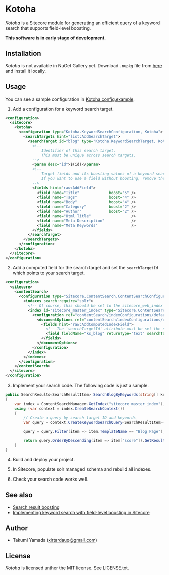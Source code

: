 # Kotoha
*Kotoha* is a Sitecore module for generating an efficient query of a keyword search that supports field-level boosting.  

**This software is in early stage of development.**

## Installation
*Kotoha* is not available in NuGet Gallery yet. Download `.nupkg` file from [here](https://github.com/xirtardauq/Kotoha/releases) and install it locally.  

## Usage
You can see a sample configuration in [Kotoha.config.example](./Kotoha/App_Config/Include/Kotoha/Kotoha.config.example).

1. Add a configuration for a keyword search target.

```xml
<configuration>
  <sitecore>
    <kotoha>
      <configuration type="Kotoha.KeywordSearchConfiguration, Kotoha">
        <searchTargets hint="list:AddSearchTarget">
          <searchTarget id="blog" type="Kotoha.KeywordSearchTarget, Kotoha">
            <!--
                Identifier of this search target.
                This must be unique across search targets.
            -->
            <param desc="id">$(id)</param>
            <!--
                Target fields and its boosting values of a keyword search.
                If you want to use a field without boosting, remove the boost attribute or specify 0 to that's value.
            -->
            <fields hint="raw:AddField">
              <field name="Title"             boost="5" />
              <field name="Tags"              boost="4" />
              <field name="Body"              boost="4" />
              <field name="Category"          boost="2" />
              <field name="Author"            boost="2" />
              <field name="Html Title"                  />
              <field name="Meta Description"            />
              <field name="Meta Keywords"               />
            </fields>
          </searchTarget>
        </searchTargets>
      </configuration>
    </kotoha>
  </sitecore>
</configuration>
```

2. Add a computed field for the search target and set the `searchTargetId` which points to your search target.

```xml
<configuration>
  <sitecore>
    <contentSearch>
      <configuration type="Sitecore.ContentSearch.ContentSearchConfiguration, Sitecore.ContentSearch">
        <indexes search:require="solr">
          <!-- Of course, this should be set to the sitecore_web_index index. -->
          <index id="sitecore_master_index" type="Sitecore.ContentSearch.SolrProvider.SolrSearchIndex, Sitecore.ContentSearch.SolrProvider">
            <configuration ref="contentSearch/indexConfigurations/defaultSolrIndexConfiguration">
              <documentOptions ref="contentSearch/indexConfigurations/defaultSolrIndexConfiguration/documentOptions">
                <fields hint="raw:AddComputedIndexField">
                  <!-- The 'searchTargetId' attribute must be set the search target's ID that configures in the previous step. -->
                  <field fieldName="ks_blog" returnType="text" searchTargetId="blog">Kotoha.KeywordSearchContentIndexField, Kotoha</field>
                </fields>
              </documentOptions>
            </configuration>
          </index>
        </indexes>
      </configuration>
    </contentSearch>
  </sitecore>
</configuration>
```

3. Implement your search code. The following code is just a sample.

```csharp
public SearchResults<SearchResultItem> SearchBlogByKeywords(string[] keywords)
{
    var index = ContentSearchManager.GetIndex("sitecore_master_index");
    using (var context = index.CreateSearchContext())
    {
        // Create a query by search target ID and keywords
        var query = context.CreateKeywordSearchQuery<SearchResultItem>("blog", keywords);

        query = query.Filter(item => item.TemplateName == "Blog Page");

        return query.OrderByDescending(item => item["score"]).GetResults();
    }
}
```

4. Build and deploy your project.

5. In Sitecore, populate solr managed schema and rebuild all indexes.

6. Check your search code works well.

## See also
- [Search result boosting](https://doc.sitecore.com/developers/93/platform-administration-and-architecture/en/search-result-boosting.html)
- [Implementing keyword search with field-level boosting in Sitecore](https://dev.to/xirtardauq/implementing-a-keyword-search-with-field-level-boosting-in-sitecore-99g)

## Author
- Takumi Yamada (xirtardauq@gmail.com)

## License
*Kotoha* is licensed unther the MIT license. See LICENSE.txt.
